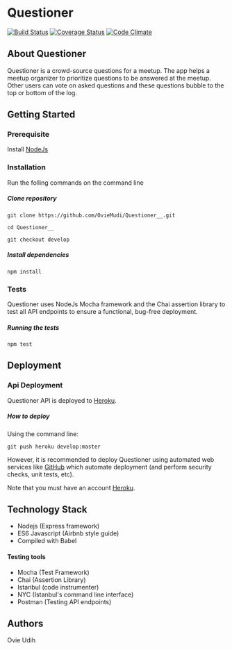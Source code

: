 # Questioner

[![Build Status](https://travis-ci.com/OvieMudi/Questioner__.svg?branch=develop)](https://travis-ci.com/OvieMudi/Questioner__?branch=develop) [![Coverage Status](https://coveralls.io/repos/github/OvieMudi/Questioner__/badge.svg?branch=develop&service=github)](https://coveralls.io/github/OvieMudi/Questioner__?branch=develop) [![Code Climate](https://codeclimate.com/github/OvieMudi/Questioner__/badges/gpa.svg)](https://codeclimate.com/github/OvieMudi/Questioner__)

## About Questioner

Questioner is a crowd-source questions for a meetup. The app helps a meetup organizer to prioritize questions to be answered at the meetup. Other users can vote on asked questions and these questions bubble to the top or bottom of the log.

## Getting Started
### Prerequisite
Install [NodeJs](https://nodejs.org/en/download/)

### Installation
Run the folling commands on the command line

##### Clone repository

```git clone https://github.com/OvieMudi/Questioner__.git```

``` cd Questioner__ ```

``` git checkout develop ```

##### Install dependencies
``` npm install ```

### Tests
Questioner uses NodeJs Mocha framework and the Chai assertion library to test all API endpoints to ensure a functional, bug-free deployment.

##### Running the tests
``` npm test ```

## Deployment
### Api Deployment
Questioner API is deployed to [Heroku](https://calm-hamlet-71164.herokuapp.com/).

##### How to deploy
Using the command line:

``` git push heroku develop:master ```

However, it is recommended to deploy Questioner using automated web services like [GitHub](https://github.com) which automate deployment (and perform security checks, unit tests, etc).

Note that you must have an account [Heroku](https://heroku.com).


## Technology Stack
- Nodejs (Express framework)
- ES6 Javascript  (Airbnb style guide)
- Compiled with Babel

#### Testing tools
- Mocha (Test Framework)
- Chai (Assertion Library)
- Istanbul  (code instrumenter)
- NYC (Istanbul's command line interface)
- Postman (Testing API endpoints)


## Authors
Ovie Udih
